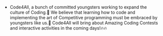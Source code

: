 
- Code4All, a bunch of committed youngsters working to expand the culture of Coding.💯 We believe that learning how to code and implementing the art of Competitive programming must be embraced by youngsters like us.🎯 Code4All will bring about Amazing Coding Contests and interactive activities in the coming days!🔥🔥
